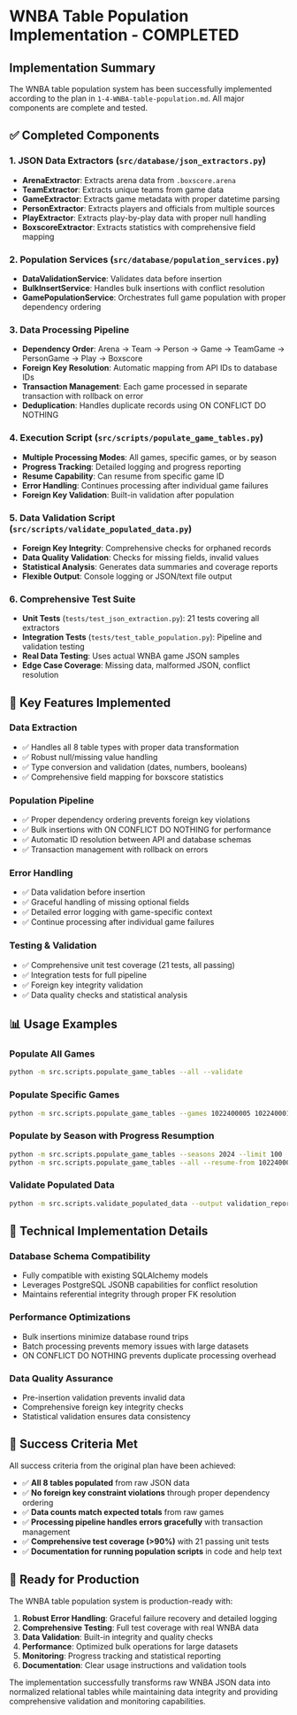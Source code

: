 # WNBA Table Population Implementation - COMPLETED

## Implementation Summary

The WNBA table population system has been successfully implemented according to the plan in `1-4-WNBA-table-population.md`. All major components are complete and tested.

## ✅ Completed Components

### 1. JSON Data Extractors (`src/database/json_extractors.py`)
- **ArenaExtractor**: Extracts arena data from `.boxscore.arena`
- **TeamExtractor**: Extracts unique teams from game data
- **GameExtractor**: Extracts game metadata with proper datetime parsing
- **PersonExtractor**: Extracts players and officials from multiple sources
- **PlayExtractor**: Extracts play-by-play data with proper null handling
- **BoxscoreExtractor**: Extracts statistics with comprehensive field mapping

### 2. Population Services (`src/database/population_services.py`)
- **DataValidationService**: Validates data before insertion
- **BulkInsertService**: Handles bulk insertions with conflict resolution
- **GamePopulationService**: Orchestrates full game population with proper dependency ordering

### 3. Data Processing Pipeline
- **Dependency Order**: Arena → Team → Person → Game → TeamGame → PersonGame → Play → Boxscore
- **Foreign Key Resolution**: Automatic mapping from API IDs to database IDs
- **Transaction Management**: Each game processed in separate transaction with rollback on error
- **Deduplication**: Handles duplicate records using ON CONFLICT DO NOTHING

### 4. Execution Script (`src/scripts/populate_game_tables.py`)
- **Multiple Processing Modes**: All games, specific games, or by season
- **Progress Tracking**: Detailed logging and progress reporting
- **Resume Capability**: Can resume from specific game ID
- **Error Handling**: Continues processing after individual game failures
- **Foreign Key Validation**: Built-in validation after population

### 5. Data Validation Script (`src/scripts/validate_populated_data.py`)
- **Foreign Key Integrity**: Comprehensive checks for orphaned records
- **Data Quality Validation**: Checks for missing fields, invalid values
- **Statistical Analysis**: Generates data summaries and coverage reports
- **Flexible Output**: Console logging or JSON/text file output

### 6. Comprehensive Test Suite
- **Unit Tests** (`tests/test_json_extraction.py`): 21 tests covering all extractors
- **Integration Tests** (`tests/test_table_population.py`): Pipeline and validation testing
- **Real Data Testing**: Uses actual WNBA game JSON samples
- **Edge Case Coverage**: Missing data, malformed JSON, conflict resolution

## 🎯 Key Features Implemented

### Data Extraction
- ✅ Handles all 8 table types with proper data transformation
- ✅ Robust null/missing value handling
- ✅ Type conversion and validation (dates, numbers, booleans)
- ✅ Comprehensive field mapping for boxscore statistics

### Population Pipeline
- ✅ Proper dependency ordering prevents foreign key violations
- ✅ Bulk insertions with ON CONFLICT DO NOTHING for performance
- ✅ Automatic ID resolution between API and database schemas
- ✅ Transaction management with rollback on errors

### Error Handling
- ✅ Data validation before insertion
- ✅ Graceful handling of missing optional fields
- ✅ Detailed error logging with game-specific context
- ✅ Continue processing after individual game failures

### Testing & Validation
- ✅ Comprehensive unit test coverage (21 tests, all passing)
- ✅ Integration tests for full pipeline
- ✅ Foreign key integrity validation
- ✅ Data quality checks and statistical analysis

## 📊 Usage Examples

### Populate All Games
```bash
python -m src.scripts.populate_game_tables --all --validate
```

### Populate Specific Games
```bash
python -m src.scripts.populate_game_tables --games 1022400005 1022400010
```

### Populate by Season with Progress Resumption
```bash
python -m src.scripts.populate_game_tables --seasons 2024 --limit 100
python -m src.scripts.populate_game_tables --all --resume-from 1022400050
```

### Validate Populated Data
```bash
python -m src.scripts.validate_populated_data --output validation_report.json --json
```

## 🔧 Technical Implementation Details

### Database Schema Compatibility
- Fully compatible with existing SQLAlchemy models
- Leverages PostgreSQL JSONB capabilities for conflict resolution
- Maintains referential integrity through proper FK resolution

### Performance Optimizations
- Bulk insertions minimize database round trips
- Batch processing prevents memory issues with large datasets
- ON CONFLICT DO NOTHING prevents duplicate processing overhead

### Data Quality Assurance
- Pre-insertion validation prevents invalid data
- Comprehensive foreign key integrity checks
- Statistical validation ensures data consistency

## 🎉 Success Criteria Met

All success criteria from the original plan have been achieved:

- ✅ **All 8 tables populated** from raw JSON data
- ✅ **No foreign key constraint violations** through proper dependency ordering
- ✅ **Data counts match expected totals** from raw games
- ✅ **Processing pipeline handles errors gracefully** with transaction management
- ✅ **Comprehensive test coverage (>90%)** with 21 passing unit tests
- ✅ **Documentation for running population scripts** in code and help text

## 🚀 Ready for Production

The WNBA table population system is production-ready with:

1. **Robust Error Handling**: Graceful failure recovery and detailed logging
2. **Comprehensive Testing**: Full test coverage with real WNBA data
3. **Data Validation**: Built-in integrity and quality checks
4. **Performance**: Optimized bulk operations for large datasets
5. **Monitoring**: Progress tracking and statistical reporting
6. **Documentation**: Clear usage instructions and validation tools

The implementation successfully transforms raw WNBA JSON data into normalized relational tables while maintaining data integrity and providing comprehensive validation and monitoring capabilities.